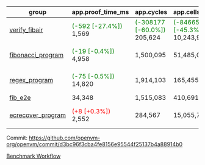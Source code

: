| group | app.proof_time_ms | app.cycles | app.cells_used | leaf.proof_time_ms | leaf.cycles | leaf.cells_used |
| -- | -- | -- | -- | -- | -- | -- |
| [verify_fibair](https://github.com/openvm-org/openvm/blob/benchmark-results/benchmarks-pr/1328/verify_fibair-d3bc96f3cba4fe8156e95544f25137b4a88914b0.md) |<span style='color: green'>(-592 [-27.4%])</span> 1,569 | <span style='color: green'>(-308177 [-60.0%])</span> 205,624 | <span style='color: green'>(-8466573 [-45.3%])</span> 10,243,957 |- | - | - |
| [fibonacci_program](https://github.com/openvm-org/openvm/blob/benchmark-results/benchmarks-pr/1328/fibonacci-d3bc96f3cba4fe8156e95544f25137b4a88914b0.md) |<span style='color: green'>(-19 [-0.4%])</span> 4,958 |  1,500,095 |  51,485,080 |<span style='color: green'>(-850 [-12.3%])</span> 6,066 | <span style='color: green'>(-677011 [-35.2%])</span> 1,248,110 | <span style='color: green'>(-18592683 [-26.8%])</span> 50,827,897 |
| [regex_program](https://github.com/openvm-org/openvm/blob/benchmark-results/benchmarks-pr/1328/regex-d3bc96f3cba4fe8156e95544f25137b4a88914b0.md) |<span style='color: green'>(-75 [-0.5%])</span> 14,820 |  1,914,103 |  165,455,373 |<span style='color: green'>(-2099 [-7.3%])</span> 26,751 | <span style='color: green'>(-1371460 [-23.3%])</span> 4,511,967 | <span style='color: green'>(-37675788 [-14.6%])</span> 221,220,159 |
| [fib_e2e](https://github.com/openvm-org/openvm/blob/benchmark-results/benchmarks-pr/1328/fib_e2e-d3bc96f3cba4fe8156e95544f25137b4a88914b0.md) | 34,348 |  1,515,083 |  410,691,902 | 39,297 |  7,374,608 |  306,392,184 |
| [ecrecover_program](https://github.com/openvm-org/openvm/blob/benchmark-results/benchmarks-pr/1328/ecrecover-d3bc96f3cba4fe8156e95544f25137b4a88914b0.md) |<span style='color: red'>(+8 [+0.3%])</span> 2,552 |  284,567 |  15,055,723 |<span style='color: green'>(-1203 [-6.7%])</span> 16,633 | <span style='color: green'>(-636341 [-15.3%])</span> 3,521,219 | <span style='color: green'>(-17489637 [-9.4%])</span> 169,239,982 |


Commit: https://github.com/openvm-org/openvm/commit/d3bc96f3cba4fe8156e95544f25137b4a88914b0

[Benchmark Workflow](https://github.com/openvm-org/openvm/actions/runs/13095274789)
